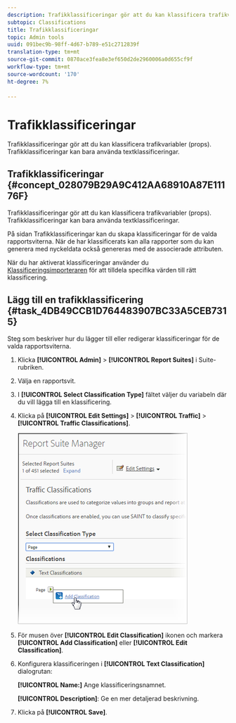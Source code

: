 ```yaml
---
description: Trafikklassificeringar gör att du kan klassificera trafikvariabler (props). Trafikklassificeringar kan bara använda textklassificeringar.
subtopic: Classifications
title: Trafikklassificeringar
topic: Admin tools
uuid: 091bec9b-98ff-4d67-b789-e51c2712839f
translation-type: tm+mt
source-git-commit: 0870ace3fea8e3ef650d2de2960006a0d655cf9f
workflow-type: tm+mt
source-wordcount: '170'
ht-degree: 7%

---
```



# Trafikklassificeringar

Trafikklassificeringar gör att du kan klassificera trafikvariabler (props). Trafikklassificeringar kan bara använda textklassificeringar.

## Trafikklassificeringar {#concept_028079B29A9C412AA68910A87E11176F}

Trafikklassificeringar gör att du kan klassificera trafikvariabler (props). Trafikklassificeringar kan bara använda textklassificeringar.

På sidan Trafikklassificeringar kan du skapa klassificeringar för de valda rapportsviterna. När de har klassificerats kan alla rapporter som du kan generera med nyckeldata också genereras med de associerade attributen.

När du har aktiverat klassificeringar använder du [Klassificeringsimporteraren](/help/components/classifications/importer/c-working-with-saint.md) för att tilldela specifika värden till rätt klassificering.

## Lägg till en trafikklassificering {#task_4DB49CCB1D764483907BC33A5CEB7315}

<!-- 

t_classification_add_traffic.xml

 -->

Steg som beskriver hur du lägger till eller redigerar klassificeringar för de valda rapportsviterna.

1. Klicka **[!UICONTROL Admin]** > **[!UICONTROL Report Suites]** i Suite-rubriken.
1. Välja en rapportsvit.
1. I **[!UICONTROL Select Classification Type]** fältet väljer du variabeln där du vill lägga till en klassificering.
1. Klicka på **[!UICONTROL Edit Settings]** > **[!UICONTROL Traffic]** > **[!UICONTROL Traffic Classifications]**.

   ![Steginformation](assets/traffic-classification.png)

1. För musen över **[!UICONTROL Edit Classification]** ikonen och markera **[!UICONTROL Add Classification]** eller **[!UICONTROL Edit Classification]**.
1. Konfigurera klassificeringen i **[!UICONTROL Text Classification]** dialogrutan:

   **[!UICONTROL Name:]** Ange klassificeringsnamnet.

   **[!UICONTROL Description]**: Ge en mer detaljerad beskrivning.
1. Klicka på **[!UICONTROL Save]**.

